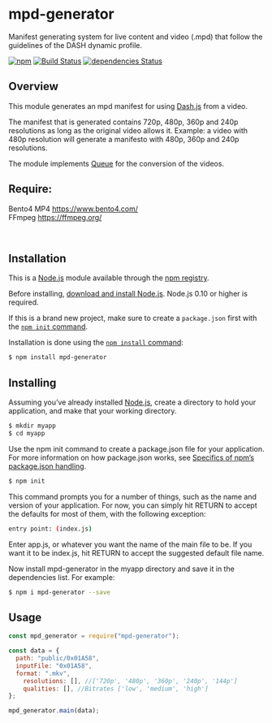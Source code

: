 # mpd-generator

Manifest generating system for live content and video (.mpd) that follow the guidelines of the DASH dynamic profile.

[![npm](http://img.shields.io/npm/v/mpd-generator.svg?style=flat-square)](https://www.npmjs.com/package/mpd-generator)
[![Build Status](https://travis-ci.org/krlosvilla101994/mpd-generator.svg?branch=main)](https://travis-ci.org/krlosvilla101994/mpd-generator)
[![dependencies Status](https://david-dm.org/krlosvilla101994/mpd-generator/status.svg)](https://david-dm.org/krlosvilla101994/mpd-generator)

## Overview

This module generates an mpd manifest for using [Dash.js](https://github.com/Dash-Industry-Forum/dash.js/wiki) from a video.

The manifest that is generated contains 720p, 480p, 360p and 240p resolutions as long as the original video allows it. Example: a video with 480p resolution will generate a manifesto with 480p, 360p and 240p resolutions.

The module implements [Queue](https://www.npmjs.com/package/queue) for the conversion of the videos.

## Require:

Bento4 MP4 https://www.bento4.com/ <br>
FFmpeg https://ffmpeg.org/ <br>

<br>

## Installation

This is a [Node.js](https://nodejs.org/en/) module available through the
[npm registry](https://www.npmjs.com/).

Before installing, [download and install Node.js](https://nodejs.org/en/download/).
Node.js 0.10 or higher is required.

If this is a brand new project, make sure to create a `package.json` first with
the [`npm init` command](https://docs.npmjs.com/creating-a-package-json-file).

Installation is done using the
[`npm install` command](https://docs.npmjs.com/getting-started/installing-npm-packages-locally):

```bash
$ npm install mpd-generator
```

## Installing

Assuming you’ve already installed [Node.js](https://nodejs.org/en/), create a directory to hold your application, and make that your working directory.

```bash
$ mkdir myapp
$ cd myapp
```

Use the npm init command to create a package.json file for your application. For more information on how package.json works, see [Specifics of npm’s package.json handling](https://docs.npmjs.com/files/package.json).

```bash
$ npm init
```

This command prompts you for a number of things, such as the name and version of your application. For now, you can simply hit RETURN to accept the defaults for most of them, with the following exception:

```bash
entry point: (index.js)
```

Enter app.js, or whatever you want the name of the main file to be. If you want it to be index.js, hit RETURN to accept the suggested default file name.

Now install mpd-generator in the myapp directory and save it in the dependencies list. For example:

```bash
$ npm i mpd-generator --save
```

## Usage

```javascript
const mpd_generator = require("mpd-generator");

const data = {
  path: "public/0x01A58",
  inputFile: "0x01A58",
  format: ".mkv",
    resolutions: [], //['720p', '480p', '360p', '240p', '144p']
    qualities: [], //Bitrates ['low', 'medium', 'high']
};

mpd_generator.main(data);
```
